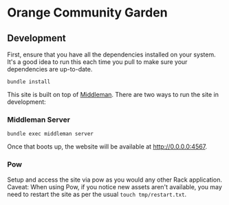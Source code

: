 # Orange Community Garden

## Development

First, ensure that you have all the dependencies installed on your system.  It's a good idea to run this each time you pull to make sure your dependencies are up-to-date.

```
bundle install
```

This site is built on top of [Middleman](http://middlemanapp.com). There are two ways to run the site in development:

### Middleman Server

```
bundle exec middleman server
```

Once that boots up, the website will be available at <http://0.0.0.0:4567>.

### Pow

Setup and access the site via pow as you would any other Rack application. Caveat: When using Pow, if you notice new assets aren't available, you may need to restart the site as per the usual `touch tmp/restart.txt`.